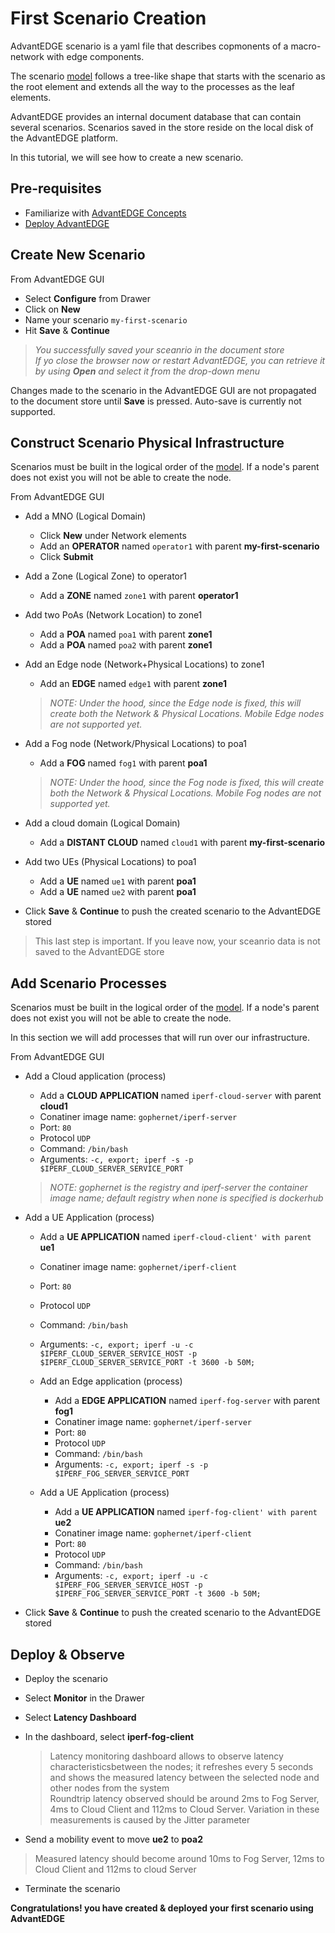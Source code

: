 # First Scenario Creation
AdvantEDGE scenario is a yaml file that describes copmonents of a macro-network with edge components.

The scenario [model](../concepts.md#macro-network-model) follows a tree-like shape that starts with the scenario as the root element and extends all the way to the processes as the leaf elements.

AdvantEDGE provides an internal document database that can contain several scenarios. Scenarios saved in the store reside on the local disk of the AdvantEDGE platform.

In this tutorial, we will see how to create a new scenario.

## Pre-requisites
- Familiarize with [AdvantEDGE Concepts](../concepts.md)
- [Deploy AdvantEDGE](../deploy.md)

## Create New Scenario
From AdvantEDGE GUI
- Select **Configure** from Drawer
- Click on **New**
- Name your scenario `my-first-scenario`
- Hit **Save** & **Continue**

> _You successfully saved your sceanrio in the document store <br>If yo close the browser now or restart AdvantEDGE, you can retrieve it by using **Open** and select it from the drop-down menu_

Changes made to the scenario in the AdvantEDGE GUI are not propagated to the document store until **Save** is pressed. Auto-save is currently not supported.

## Construct Scenario Physical Infrastructure
Scenarios must be built in the logical order of the [model](../concepts.md#macro-network-model). If a node's parent does not exist you will not be able to create the node.

From AdvantEDGE GUI
- Add a MNO (Logical Domain)
  - Click **New** under Network elements
  - Add an **OPERATOR** named `operator1` with parent **my-first-scenario**
  - Click **Submit**
- Add a Zone (Logical Zone) to operator1
  - Add a **ZONE** named `zone1` with parent **operator1**
- Add two PoAs (Network Location) to zone1
  - Add a **POA** named `poa1` with parent **zone1**
  - Add a **POA** named `poa2` with parent **zone1**
- Add an Edge node (Network+Physical Locations) to zone1
  - Add an **EDGE** named `edge1` with parent **zone1**
  > _NOTE: Under the hood, since the Edge node is fixed, this will create both the Network & Physical Locations. Mobile Edge nodes are not supported yet._

- Add a Fog node (Network/Physical Locations) to poa1
  - Add a **FOG** named `fog1` with parent **poa1**
  > _NOTE: Under the hood, since the Fog node is fixed, this will create both the Network & Physical Locations. Mobile Fog nodes are not supported yet._

- Add a cloud domain (Logical Domain)
  - Add a **DISTANT CLOUD** named `cloud1` with parent **my-first-scenario**
- Add two UEs (Physical Locations) to poa1
  - Add a **UE** named `ue1` with parent **poa1**
  - Add a **UE** named `ue2` with parent **poa1**

- Click **Save** & **Continue** to push the created scenario to the AdvantEDGE stored

> This last step is important. If you leave now, your sceanrio data is not saved to the AdvantEDGE store

## Add Scenario Processes
Scenarios must be built in the logical order of the [model](../concepts.md#macro-network-model). If a node's parent does not exist you will not be able to create the node.

In this section we will add processes that will run over our infrastructure.

From AdvantEDGE GUI
- Add a Cloud application (process)
  - Add a **CLOUD APPLICATION** named `iperf-cloud-server` with parent **cloud1**
  - Conatiner image name: `gophernet/iperf-server`
  - Port: `80`
  - Protocol `UDP`
  - Command: `/bin/bash`
  - Arguments: `-c, export; iperf -s -p $IPERF_CLOUD_SERVER_SERVICE_PORT`
  > _NOTE: gophernet is the registry and iperf-server the container image name; default registry when none is specified is dockerhub_

- Add a UE Application (process)
  - Add a **UE APPLICATION** named `iperf-cloud-client' with parent` **ue1**
  - Conatiner image name: `gophernet/iperf-client`
  - Port: `80`
  - Protocol `UDP`
  - Command: `/bin/bash`
  - Arguments: `-c, export; iperf -u -c $IPERF_CLOUD_SERVER_SERVICE_HOST -p $IPERF_CLOUD_SERVER_SERVICE_PORT -t 3600 -b 50M;`

  - Add an Edge application (process)
    - Add a **EDGE APPLICATION** named `iperf-fog-server` with parent **fog1**
    - Conatiner image name: `gophernet/iperf-server`
    - Port: `80`
    - Protocol `UDP`
    - Command: `/bin/bash`
    - Arguments: `-c, export; iperf -s -p $IPERF_FOG_SERVER_SERVICE_PORT`

  - Add a UE Application (process)
    - Add a **UE APPLICATION** named `iperf-fog-client' with parent` **ue2**
    - Conatiner image name: `gophernet/iperf-client`
    - Port: `80`
    - Protocol `UDP`
    - Command: `/bin/bash`
    - Arguments: `-c, export; iperf -u -c $IPERF_FOG_SERVER_SERVICE_HOST -p $IPERF_FOG_SERVER_SERVICE_PORT -t 3600 -b 50M;`

- Click **Save** & **Continue** to push the created scenario to the AdvantEDGE stored

## Deploy & Observe
- Deploy the scenario
- Select **Monitor** in the Drawer
- Select **Latency Dashboard**
- In the dashboard, select **iperf-fog-client**

  > Latency monitoring dashboard allows to observe latency characteristicsbetween the nodes; it refreshes every 5 seconds and shows the measured latency between the selected node and other nodes from the system  <br>Roundtrip latency observed should be around 2ms to Fog Server, 4ms to Cloud Client and 112ms to Cloud Server. Variation in these measurements is caused by the Jitter parameter

- Send a mobility event to move **ue2** to **poa2**
> Measured latency should become around 10ms to Fog Server, 12ms to Cloud Client and 112ms to cloud Server

- Terminate the scenario


**Congratulations! you have created & deployed your first scenario using AdvantEDGE**
